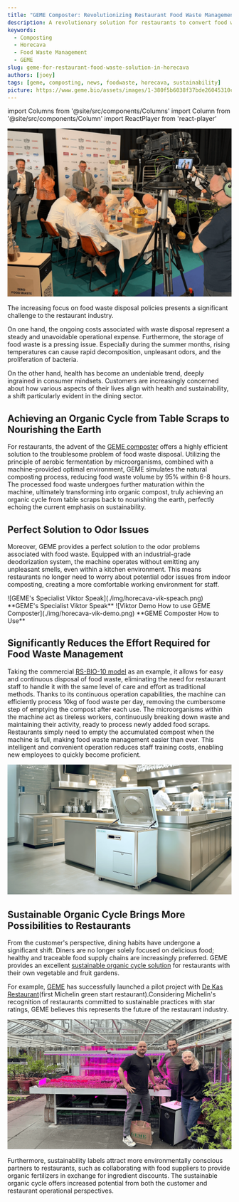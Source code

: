 ```yaml
---
title: "GEME Composter: Revolutionizing Restaurant Food Waste Management on Horecava"
description: A revolutionary solution for restaurants to convert food waste into usable compost within 6-8 hours, showcased at Horecava
keywords:
  - Composting
  - Horecava
  - Food Waste Management
  - GEME
slug: geme-for-restaurant-food-waste-solution-in-horecava
authors: [joey]
tags: [geme, composting, news, foodwaste, horecava, sustainability]
picture: https://www.geme.bio/assets/images/1-380f5b6038f37bde26045310cef8f4cc.png
---
```


<head>
    <meta charSet="utf-8" />
    <meta name="twitter:card" content="summary_large_image" />
    <meta data-rh="true" property="og:image" content="https://www.geme.bio/assets/images/1-380f5b6038f37bde26045310cef8f4cc.png" />
    <meta data-rh="true" name="twitter:image" content="https://www.geme.bio/assets/images/1-380f5b6038f37bde26045310cef8f4cc.png"/>
    <meta data-rh="true" property="og:url" content="https://www.geme.bio/assets/images/1-380f5b6038f37bde26045310cef8f4cc.png"/>
    <meta data-rh="true" property="og:locale" content="en"/>
</head>

import Columns from '@site/src/components/Columns'
import Column from '@site/src/components/Column'
import ReactPlayer from 'react-player'

![GEME at Horecava](./img/1.png)

The increasing focus on food waste disposal policies presents a significant challenge to the restaurant industry.

On one hand, the ongoing costs associated with waste disposal represent a steady and unavoidable operational expense. Furthermore, the storage of food waste is a pressing issue. Especially during the summer months, rising temperatures can cause rapid decomposition, unpleasant odors, and the proliferation of bacteria.

<!-- truncate -->

On the other hand, health has become an undeniable trend, deeply ingrained in consumer mindsets. Customers are increasingly concerned about how various aspects of their lives align with health and sustainability, a shift particularly evident in the dining sector.

## Achieving an Organic Cycle from Table Scraps to Nourishing the Earth

For restaurants, the advent of the [GEME composter](https://www.geme.bio/product/geme) offers a highly efficient solution to the troublesome problem of food waste disposal. Utilizing the principle of aerobic fermentation by microorganisms, combined with a machine-provided optimal environment, GEME simulates the natural composting process, reducing food waste volume by 95% within 6-8 hours. The processed food waste undergoes further maturation within the machine, ultimately transforming into organic compost, truly achieving an organic cycle from table scraps back to nourishing the earth, perfectly echoing the current emphasis on sustainability.

## Perfect Solution to Odor Issues

Moreover, GEME provides a perfect solution to the odor problems associated with food waste. Equipped with an industrial-grade deodorization system, the machine operates without emitting any unpleasant smells, even within a kitchen environment. This means restaurants no longer need to worry about potential odor issues from indoor composting, creating a more comfortable working environment for staff.

<Columns>
  <Column className='text--left'>
    ![GEME's Specialist Viktor Speak](./img/horecava-vik-speach.png)
    **GEME's Specialist Viktor Speak**
  </Column>

  <Column className='text--center text--left'>
    ![Viktor Demo How to use GEME Composter](./img/horecava-vik-demo.png)
    **GEME Composter How to Use**
  </Column>
</Columns>

## Significantly Reduces the Effort Required for Food Waste Management

Taking the commercial [RS-BIO-10 model](https://www.geme.bio/industrial-equipments/rs-bio-10) as an example, it allows for easy and continuous disposal of food waste, eliminating the need for restaurant staff to handle it with the same level of care and effort as traditional methods. Thanks to its continuous operation capabilities, the machine can efficiently process 10kg of food waste per day, removing the cumbersome step of emptying the compost after each use. The microorganisms within the machine act as tireless workers, continuously breaking down waste and maintaining their activity, ready to process newly added food scraps. Restaurants simply need to empty the accumulated compost when the machine is full, making food waste management easier than ever. This intelligent and convenient operation reduces staff training costs, enabling new employees to quickly become proficient.

![GEME RS-BIO-10 for restaurant industrial](./img/img.png)

## Sustainable Organic Cycle Brings More Possibilities to Restaurants

From the customer's perspective, dining habits have undergone a significant shift. Diners are no longer solely focused on delicious food; healthy and traceable food supply chains are increasingly preferred. GEME provides an excellent [sustainable organic cycle solution](https://www.geme.bio/geme-recycle) for restaurants with their own vegetable and fruit gardens.

For example, [GEME](https://www.geme.bio) has successfully launched a pilot project with [De Kas Restaurant](https://restaurantdekas.com/)(first Michelin green start restaurant).Considering Michelin's recognition of restaurants committed to sustainable practices with star ratings, GEME believes this represents the future of the restaurant industry.

![GEME Composter in restaurant DE Kas](./img/img_2.png)

Furthermore, sustainability labels attract more environmentally conscious partners to restaurants, such as collaborating with food suppliers to provide organic fertilizers in exchange for ingredient discounts. The sustainable organic cycle offers increased potential from both the customer and restaurant operational perspectives.
